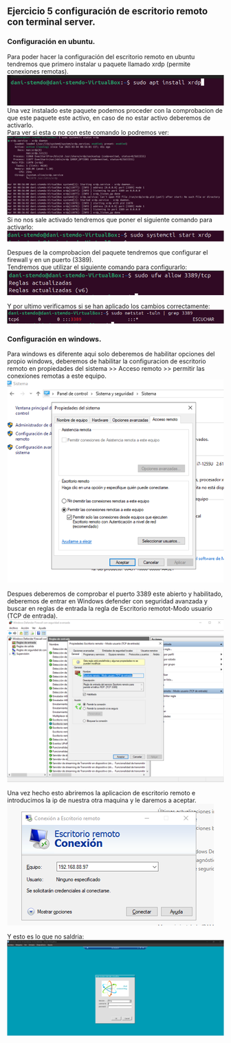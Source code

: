 ## Ejercicio 5 configuración de escritorio remoto con terminal server.  

### Configuración en ubuntu.  
Para poder hacer la configuración del escritorio remoto en ubuntu tendremos que primero instalar u paquete llamado xrdp (permite conexiones remotas).  
![primero](./inst-1.png)  
Una vez instalado este paquete podemos proceder con la comprobacion de que este paquete este activo, en caso de no estar activo deberemos de activarlo.  
Para ver si esta o no con este comando lo podremos ver:  
![segundo](./status-2.png)  
Si no nos sale activado tendremos que poner el siguiente comando para activarlo:  
![segundo](./status-3.png)  

Despues de la comprobacion del paquete tendremos que configurar el firewall y en un puerto (3389).  
Tendremos que utilizar el siguiente comando para configurarlo:  
![segundo](./firewa-3.png)  

Y por ultimo verificamos si se han aplicado los cambios correctamente:  
![segundo](./verifi-4.png)
### Configuración en windows.  

Para windows es diferente aqui solo deberemos de habilitar opciones del propio windows, deberemos de habilitar la configuracion de escritorio remoto en propiedades del sistema >> Acceso remoto >> permitir las conexiones remotas a este equipo.  
![segundo](./w-1.png)  

Despues deberemos de comprobar el puerto 3389 este abierto y habilitado, deberemos de entrar en Windows defender con seguridad avanzada y buscar en reglas de entrada la regla de Escritorio remotot-Modo usuario (TCP de entrada).  
![segundo](./w-2.png)  

Una vez hecho esto abriremos la aplicacion de escritorio remoto e introducimos la ip de nuestra otra maquina y le daremos a aceptar.  
![segundo](./w-3.png)  

Y esto es lo que no saldria:  
![segundo](./succ.png)